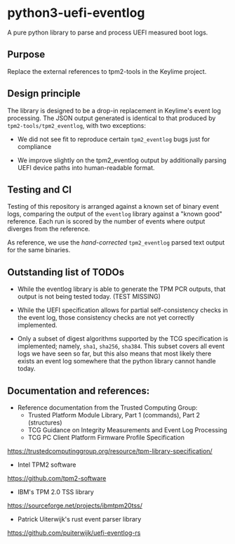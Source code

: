 # python3-uefi-eventlog

A pure python library to parse and process UEFI measured boot logs.

## Purpose

Replace the external references to tpm2-tools in the Keylime project.

## Design principle

The library is designed to be a drop-in replacement in Keylime's event
log processing. The JSON output generated is identical to that
produced by `tpm2-tools/tpm2_eventlog`, with two exceptions:

* We did not see fit to reproduce certain `tpm2_eventlog` bugs just
  for compliance

* We improve slightly on the tpm2_eventlog output by additionally parsing
  UEFI device paths into human-readable format.

## Testing and CI

Testing of this repository is arranged against a known set of binary
event logs, comparing the output of the `eventlog` library against a
"known good" reference. Each run is scored by the number of events
where output diverges from the reference.

As reference, we use the *hand-corrected* `tpm2_eventlog` parsed text
output for the same binaries.

## Outstanding list of TODOs

* While the eventlog library is able to generate the TPM PCR outputs,
  that output is not being tested today. (TEST MISSING)

* While the UEFI specification allows for partial self-consistency
  checks in the event log, those consistency checks are not yet
  correctly implemented.

* Only a subset of digest algorithms supported by the TCG
  specification is implemented; namely, `sha1`, `sha256`,
  `sha384`. This subset covers all event logs we have seen so far, but
  this also means that most likely there exists an event log somewhere
  that the python library cannot handle today.

## Documentation and references:

* Reference documentation from the Trusted Computing Group:
  * Trusted Platform Module Library, Part 1 (commands), Part 2 (structures)
  * TCG Guidance on Integrity Measurements and Event Log Processing
  * TCG PC Client Platform Firmware Profile Specification

https://trustedcomputinggroup.org/resource/tpm-library-specification/

* Intel TPM2 software

https://github.com/tpm2-software

* IBM's TPM 2.0 TSS library

https://sourceforge.net/projects/ibmtpm20tss/

* Patrick Uiterwijk's rust event parser library

https://github.com/puiterwijk/uefi-eventlog-rs
